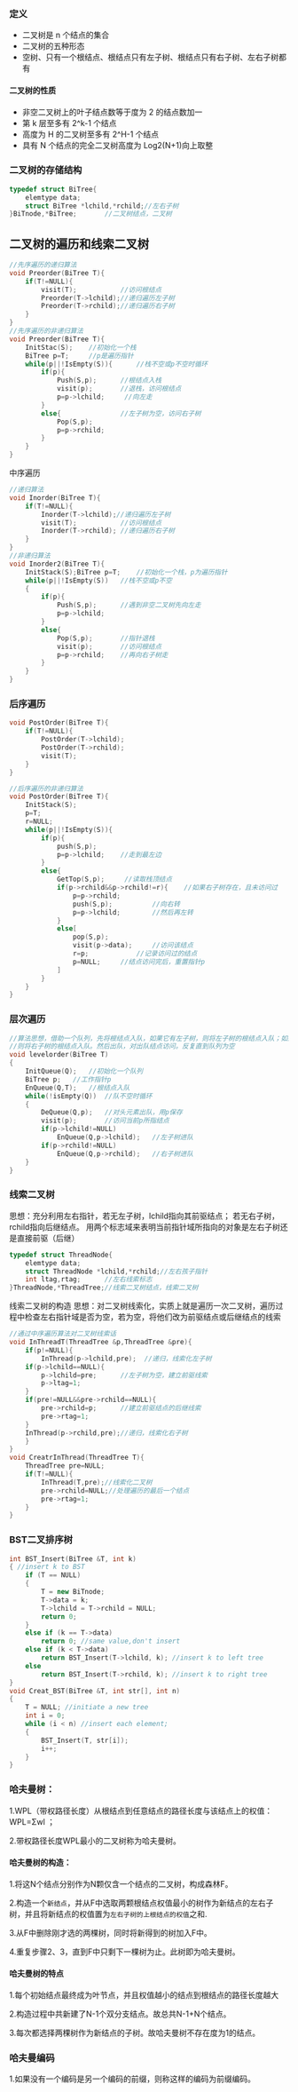 ### 定义

- 二叉树是 n 个结点的集合
- 二叉树的五种形态
- 空树、只有一个根结点、根结点只有左子树、根结点只有右子树、左右子树都有

#### 二叉树的性质

- 非空二叉树上的叶子结点数等于度为 2 的结点数加一
- 第 k 层至多有 2^k-1 个结点
- 高度为 H 的二叉树至多有 2^H-1 个结点
- 具有 N 个结点的完全二叉树高度为 Log2(N+1)向上取整

### 二叉树的存储结构

```cpp
typedef struct BiTree{
    elemtype data;
    struct BiTree *lchild,*rchild;//左右子树
}BiTnode,*BiTree;       //二叉树结点，二叉树
```

## 二叉树的遍历和线索二叉树

```cpp
//先序遍历的递归算法
void Preorder(BiTree T){
    if(T!=NULL){
        visit(T);           //访问根结点
        Preorder(T->lchild);//递归遍历左子树
        Preorder(T->rchild);//递归遍历右子树
    }
}
//先序遍历的非递归算法
void Preorder(BiTree T){
    InitStac(S);    //初始化一个栈
    BiTree p=T;     //p是遍历指针
    while(p||!IsEmpty(S)){      //栈不空或p不空时循环
        if(p){
            Push(S,p);      //根结点入栈
            visit(p);       //退栈，访问根结点
            p=p->lchild;     //向左走
        }
        else{               //左子树为空，访问右子树
            Pop(S,p);
            p=p->rchild;
        }
    }
}
```
中序遍历
```cpp
//递归算法
void Inorder(BiTree T){
    if(T!=NULL){
        Inorder(T->lchild);//递归遍历左子树
        visit(T);           //访问根结点
        Inorder(T->rchild); //递归遍历右子树
    }
}
//非递归算法
void Inorder2(BiTree T){
    InitStack(S);BiTree p=T;    //初始化一个栈，p为遍历指针
    while(p||!IsEmpty(S))   //栈不空或p不空
    {
        if(p){
            Push(S,p);      //遇到非空二叉树先向左走
            p=p->lchild;
        }
        else{
            Pop(S,p);       //指针退栈
            visit(p);       //访问根结点
            p=p->rchild;    //再向右子树走
        }
    }
}
```
### 后序遍历
```cpp
void PostOrder(BiTree T){
    if(T!=NULL){
        PostOrder(T->lchild);
        PostOrder(T->rchild);
        visit(T);
    }
}

//后序遍历的非递归算法
void PostOrder(BiTree T){
    InitStack(S);
    p=T;
    r=NULL;
    while(p||!IsEmpty(S)){
        if(p){
            push(S,p);
            p=p->lchild;    //走到最左边
        }
        else{
            GetTop(S,p);     //读取栈顶结点
            if(p->rchild&&p->rchild!=r){    //如果右子树存在，且未访问过
                p=p->rchild;
                push(S,p);          //向右转
                p=p->lchild;        //然后再左转
            }
            else[
                pop(S,p);
                visit(p->data);     //访问该结点
                r=p;            //记录访问过的结点
                p=NULL;     //结点访问完后，重置指针p
            ]
        }
    }
}
```

### 层次遍历
```cpp
//算法思想，借助一个队列，先将根结点入队，如果它有左子树，则将左子树的根结点入队；如果它有右子树，
//则将右子树的根结点入队。然后出队，对出队结点访问。反复直到队列为空
void levelorder(BiTree T)
{
    InitQueue(Q);   //初始化一个队列
    BiTree p;   //工作指针p
    EnQueue(Q,T);   //根结点入队
    while(!isEmpty(Q))  //队不空时循环
    {
        DeQueue(Q,p);   //对头元素出队，用p保存
        visit(p);       //访问当前p所指结点
        if(p->lchild!=NULL)
            EnQueue(Q,p->lchild);   //左子树进队
        if(p->rchild!=NULL)
            EnQueue(Q,p->rchild);   //右子树进队
    }
}
```
### 线索二叉树
思想：充分利用左右指针，若无左子树，lchild指向其前驱结点；
若无右子树，rchild指向后继结点。
用两个标志域来表明当前指针域所指向的对象是左右子树还是直接前驱（后继）
```cpp
typedef struct ThreadNode{
    elemtype data;
    struct ThreadNode *lchild,*rchild;//左右孩子指针
    int ltag,rtag;      //左右线索标志
}ThreadNode,*ThreadTree;//线索二叉树结点，线索二叉树
```
线索二叉树的构造
思想：对二叉树线索化，实质上就是遍历一次二叉树，遍历过程中检查左右指针域是否为空，若为空，将他们改为前驱结点或后继结点的线索
```cpp
//通过中序遍历算法对二叉树线索话
void InThreadT(ThreadTree &p,ThreadTree &pre){
    if(p!=NULL){
        InThread(p->lchild,pre);  //递归，线索化左子树
    if(p->lchild==NULL){
        p->lchild=pre;      //左子树为空，建立前驱线索
        p->ltag=1;
    }
    if(pre!=NULL&&pre->rchild==NULL){
        pre->rchild=p;      //建立前驱结点的后继线索
        pre->rtag=1;
    }
    InThread(p->rchild,pre);//递归，线索化右子树
    }
}
void CreatrInThread(ThreadTree T){
    ThreadTree pre=NULL;
    if(T!=NULL){
        InThread(T,pre);//线索化二叉树
        pre->rchild=NULL;//处理遍历的最后一个结点
        pre->rtag=1;
    }
}
```


### BST二叉排序树
```cpp
int BST_Insert(BiTree &T, int k)
{ //insert k to BST
    if (T == NULL)
    {
        T = new BiTnode;
        T->data = k;
        T->lchild = T->rchild = NULL;
        return 0;
    }
    else if (k == T->data)
        return 0; //same value,don't insert
    else if (k < T->data)
        return BST_Insert(T->lchild, k); //insert k to left tree
    else
        return BST_Insert(T->rchild, k); //insert k to right tree
}
void Creat_BST(BiTree &T, int str[], int n)
{
    T = NULL; //initiate a new tree
    int i = 0;
    while (i < n) //insert each element;
    {
        BST_Insert(T, str[i]);
        i++;
    }
}
```
### 哈夫曼树：

1.WPL（带权路径长度）从根结点到任意结点的路径长度与该结点上的权值：WPL=Σwl ；

2.带权路径长度WPL最小的二叉树称为哈夫曼树。

#### 哈夫曼树的构造：
1.将这N个结点分别作为N颗仅含一个结点的二叉树，构成森林F。

2.构造一个```新结点```，并从F中选取两颗根结点权值最小的树作为新结点的左右子树，并且将新结点的权值置为```左右子树的上根结点的权值```之和.

3.从F中删除刚才选的两棵树，同时将新得到的树加入F中。

4.重复步骤2、3，直到F中只剩下一棵树为止。此树即为哈夫曼树。

#### 哈夫曼树的特点

1.每个初始结点最终成为叶节点，并且权值越小的结点到根结点的路径长度越大

2.构造过程中共新建了N-1个双分支结点。故总共N-1+N个结点。

3.每次都选择两棵树作为新结点的子树。故哈夫曼树不存在度为1的结点。

### 哈夫曼编码

1.如果没有一个编码是另一个编码的前缀，则称这样的编码为前缀编码。